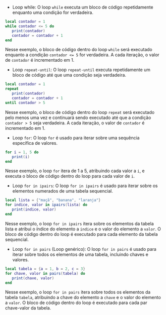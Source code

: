 + Loop while:
O loop `while` executa um bloco de código repetidamente enquanto uma condição for verdadeira.
```lua
local contador = 1
while contador <= 5 do
   print(contador)
   contador = contador + 1
end
```
Nesse exemplo, o bloco de código dentro do loop `while` será executado enquanto a condição `contador <= 5` for verdadeira. A cada iteração, o valor de `contador` é incrementado em 1.

+ Loop `repeat-until`:
O loop `repeat-until` executa repetidamente um bloco de código até que uma condição seja verdadeira.
```lua
local contador = 1
repeat
   print(contador)
   contador = contador + 1
until contador > 5
```
Nesse exemplo, o bloco de código dentro do loop `repeat` será executado pelo menos uma vez e continuará sendo executado até que a condição `contador > 5` seja verdadeira. A cada iteração, o valor de `contador` é incrementado em 1.

+ Loop `for`:
O loop `for` é usado para iterar sobre uma sequência específica de valores.
```lua
for i = 1, 5 do
   print(i)
end
```
Nesse exemplo, o loop `for` itera de 1 a 5, atribuindo cada valor a `i`, e executa o bloco de código dentro do loop para cada valor de `i`.

+ Loop `for in ipairs`:
O loop `for in ipairs` é usado para iterar sobre os elementos numerados de uma tabela sequencial.
```lua
local lista = {"maçã", "banana", "laranja"}
for indice, valor in ipairs(lista) do
   print(indice, valor)
end
```
Nesse exemplo, o loop `for in ipairs` itera sobre os elementos da tabela lista e atribui o índice do elemento a `indice` e o valor do elemento a `valor`. O bloco de código dentro do loop é executado para cada elemento da tabela sequencial.

+ Loop `for in pairs` (Loop genérico):
O loop `for in pairs` é usado para iterar sobre todos os elementos de uma tabela, incluindo chaves e valores.
```lua
local tabela = {a = 1, b = 2, c = 3}
for chave, valor in pairs(tabela) do
   print(chave, valor)
end
```
Nesse exemplo, o loop `for in pairs` itera sobre todos os elementos da tabela `tabela`, atribuindo a chave do elemento a `chave` e o valor do elemento a `valor`. O bloco de código dentro do loop é executado para cada par chave-valor da tabela.
